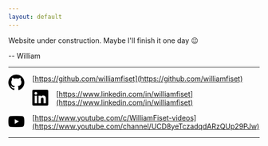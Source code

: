 ```yaml
---
layout: default
---
```


Website under construction. Maybe I'll finish it one day 😉

-- William

---
<img style="float:left;" height="32" width="32" src="img/github.svg"/><img style="float:left;" height="32" width="16" src="white-dot.png"/>[https://github.com/williamfiset](https://github.com/williamfiset)

<img style="float:left;" height="32" width="32" src="img/linkedin.svg"/><img style="float:left;" height="32" width="16" src="white-dot.png"/>[https://www.linkedin.com/in/williamfiset](https://www.linkedin.com/in/williamfiset)

<img style="float:left;" height="32" width="32" src="img/youtube.svg"/><img style="float:left;" height="32" width="16" src="white-dot.png"/>[https://www.youtube.com/c/WilliamFiset-videos](https://www.youtube.com/channel/UCD8yeTczadqdARzQUp29PJw)

---

<!-- <iframe src="https://ghbtns.com/github-btn.html?user=chibicode&amp;repo=solo&amp;type=watch&amp;count=true&amp;size=large"
  allowtransparency="true" frameborder="0" scrolling="0" width="170" height="30"></iframe><br/>
 -->

<!-- This page is all markdown. Should be super easy to edit. A couple caveats listed on http://chibicode.github.io/solo/ such as no h1 tags and a few other things -->

